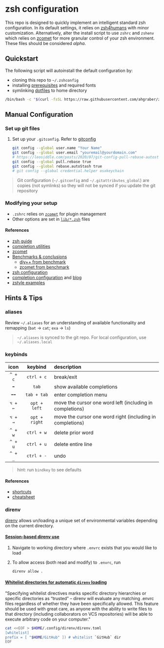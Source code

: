 # zsh configuration

This repo is designed to quickly implement an intelligent standard zsh configuration.
In its default settings, it relies on [zsh4humans](https://github.com/romkatv/zsh4humans) with minor customization.
Alternatively, alter the install script to use `zshrc` and `zshenv` which relies on [zcomet](https://github.com/agkozak/zcomet) for more granular control of your zsh environment.  These files should be considered _alpha_.

## Quickstart

The following script will autoinstall the default configuration by:

- cloning this repo to `~/.zshconfig`
- installing [prerequisites](./scripts/prerequisites.sh) and required fonts
- symlinking [dotfiles](./dotfiles/) to home directory

```sh
/bin/bash -c "$(curl -fsSL https://raw.githubusercontent.com/ahgraber/zshconfig/HEAD/install.sh)"
```

## Manual Configuration

### Set up git files

1. Set up your `.gitconfig`. Refer to [gitconfig](./dotfiles/gitconfig)

   ```sh
   git config --global user.name "Your Name"
   git config --global user.email "youremail@yourdomain.com"
   # https://leosiddle.com/posts/2020/07/git-config-pull-rebase-autostash/
   git config --global pull.rebase true
   git config --global rebase.autoStash true
   # git config --global credential.helper osxkeychain
   ```

> Git configuration (`~/.gitconfig` and `~/.gitattributes_global`) are copies (not symlinks) so they will not be synced if you update the git repository

### Modifying your setup

- `.zshrc` relies on [`zcomet`](https://github.com/agkozak/zcomet) for plugin management
- Other options are set in [`lib/*.zsh`](./lib/) files

#### References

- [zsh guide](https://zsh.sourceforge.io/Guide/zshguide.html)
- [completion utilities](https://zv.github.io/a-review-of-zsh-completion-utilities)
- [zcomet](https://github.com/agkozak/zcomet)
- [Benchmarks & conclusions](https://github.com/romkatv/zsh-bench)
  - [diy++ from benchmark](https://github.com/romkatv/zsh-bench/blob/master/configs/diy%2B%2B/skel/.zshrc)
  - [zcomet from benchmark](https://github.com/romkatv/zsh-bench/blob/master/configs/zcomet/skel/.zshrc)
- [zsh configuration](https://vermaden.wordpress.com/2021/09/19/ghost-in-the-shell-part-7-zsh-setup/)
- [completion configuration](https://github.com/Phantas0s/.dotfiles/blob/master/zsh/completion.zsh) and [blog](https://thevaluable.dev/zsh-completion-guide-examples/)
- [zstyle examples](https://gist.github.com/mattmc3/449430b6654aaab0ba7160e8efe8291b0)

## Hints & Tips

### aliases

Review `~/.aliases` for an understanding of available functionality and remapping (`bat` → `cat`; `exa` → `ls`)

> `~/.aliases` is synced to the git repo. For local configuration, use `~/.aliases.local`

### keybinds

|  icon   |    keybind    | description                                               |
| :-----: | :-----------: | :-------------------------------------------------------- |
| `^ + c` |  `ctrl + c`   | break/exit                                                |
|   `➡`   |     `tab`     | show available completions                                |
|  `➡➡`   |  `tab + tab`  | enter completion menu                                     |
| `⌥ + ←` | `opt + left`  | move the cursor one word left (including in completions)  |
| `⌥ + →` | `opt + right` | move the cursor one word right (including in completions) |
| `^ + w` |  `ctrl + w`   | delete prior word                                         |
| `^ + u` |  `ctrl + u`   | delete entire line                                        |
| `^ + _` |  `ctrl + -`   | undo                                                      |

<!--   |    `⌥ + w`    | `opt + w`                                                 | undo last completed word | -->

> hint: run `bindkey` to see defaults

#### References

- [shortcuts](http://teohm.com/blog/shortcuts-to-move-faster-in-bash-command-line/)
- [cheatsheet](https://catonmat.net/bash-emacs-editing-mode-cheat-sheet)

### direnv

[direnv](https://direnv.net/) allows un/loading a unique set of environmental variables depending on the current directory.

#### [Session-based direnv use](https://direnv.net/man/direnv.1.html)

1. Navigate to working directory where `.envrc` exists that you would like to load
2. To allow access (both read and modify) to `.envrc`, run

   ```sh
   direnv allow .
   ```

#### [Whitelist directories for automatic `direnv` loading](https://direnv.net/man/direnv.toml.1.html)

"Specifying whitelist directives marks specific directory hierarchies or specific directories as “trusted” – direnv will evaluate any matching .envrc files regardless of whether they have been specifically allowed. This feature should be used with great care, as anyone with the ability to write files to that directory (including collaborators on VCS repositories) will be able to execute arbitrary code on your computer."

```sh
cat <<EOF > $HOME/.config/direnv/direnv.toml
[whitelist]
prefix = [ "$HOME/GitHub" ]) # whitelist `GitHub` dir
EOF
```
